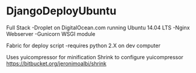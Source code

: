 # DjangoDeployUbuntu

Full Stack
-Droplet on DigitalOcean.com running Ubuntu 14.04 LTS
-Nginx Webserver
-Gunicorn WSGI module

Fabric for deploy script
-requires python 2.X on dev computer

Uses yuicompressor for minification
Shrink to configure yuicompressor 
https://bitbucket.org/jeronimoalbi/shrink
